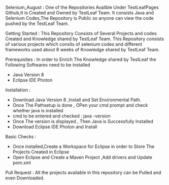Selenium_August :
One of the Repositories Availble Under TestLeafPages Github,It is Created and Owned by TestLeaf Team.
It consists Java and Selenium Codes,The Repository is Public so anyone can view the code pushed by the TestLeaf Team.

Getting Started :
This Repository Consists of Several Projects and codes Created and Knowledge shared by TestLeaf Team.
This Repository consists of various projects which consits of selenium codes and different frameworks used about 8 weeks of Knowledge shared by TestLeaf Team.

Prerequisites :
In order to Enrich The Knowledge shared by TestLeaf the Following Softwares need to be installed 
* Java Version 8
* Eclipse IDE Photon

Installation :
* Download Java Version 8 ,Install and Set Environmental Path.
* Once The Pathsetup is done , OPen your cmd prompt and check whether java is installed
* cmd to be entered and checked : java -version
* Once The version is displayed , Then Java is Successfully Installed
* Download Eclipse IDE Photon and Install

Basic Checks :
* Once installed,Create a Workspace for Eclipse in order to Store The Projects Created in Eclipse 
* Open Eclipse and Create a Maven Project ,Add drivers and Update pom.xml

Pull Request :
All the projects available in this repository can be Pulled and even Downloaded.
